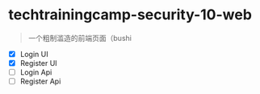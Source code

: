 # techtrainingcamp-security-10-web

> 一个粗制滥造的前端页面（bushi

+ [x] Login UI
+ [x] Register UI
+ [ ] Login Api
+ [ ] Register Api
